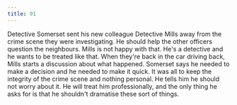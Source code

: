 ```yaml
---
title: 91
---
```


Detective Somerset sent his new colleague Detective Mills away from the crime scene they were investigating.
He should help the other officers question the neighbours.
Mills is not happy with that.
He's a detective and he wants to be treated like that.
When they're back in the car driving back, Mills starts a discussion about what happened.
Somerset says he needed to make a decision and he needed to make it quick.
It was all to keep the integrity of the crime scene and nothing personal.
He tells him he should not worry about it.
He will treat him professionally, and the only thing he asks for is that he shouldn't dramatise these sort of things.
